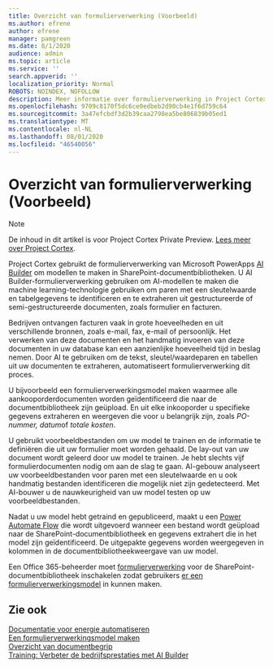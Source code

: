 ```yaml
---
title: Overzicht van formulierverwerking (Voorbeeld)
ms.author: efrene
author: efrene
manager: pamgreen
ms.date: 8/1/2020
audience: admin
ms.topic: article
ms.service: ''
search.appverid: ''
localization_priority: Normal
ROBOTS: NOINDEX, NOFOLLOW
description: Meer informatie over formulierverwerking in Project Cortex.
ms.openlocfilehash: 9709c8170f5dc6ce0edbeb2d90cb4e1f6d759c64
ms.sourcegitcommit: 3a47efcbdf3d2b39caa2798ea5be806839b05ed1
ms.translationtype: MT
ms.contentlocale: nl-NL
ms.lasthandoff: 08/01/2020
ms.locfileid: "46540056"
---
```

# <a name="form-processing-overview-preview"></a>Overzicht van formulierverwerking (Voorbeeld)
> [!Note]
> De inhoud in dit artikel is voor Project Cortex Private Preview. [Lees meer over Project Cortex](https://aka.ms/projectcortex).

Project Cortex gebruikt de formulierverwerking van Microsoft PowerApps [AI Builder](https://docs.microsoft.com/ai-builder/overview) om modellen te maken in SharePoint-documentbibliotheken.
U AI Builder-formulierverwerking gebruiken om AI-modellen te maken die machine learning-technologie gebruiken om paren met een sleutelwaarde en tabelgegevens te identificeren en te extraheren uit gestructureerde of semi-gestructureerde documenten, zoals formulier en facturen.

Bedrijven ontvangen facturen vaak in grote hoeveelheden en uit verschillende bronnen, zoals e-mail, fax, e-mail of persoonlijk. Het verwerken van deze documenten en het handmatig invoeren van deze documenten in uw database kan een aanzienlijke hoeveelheid tijd in beslag nemen. Door AI te gebruiken om de tekst, sleutel/waardeparen en tabellen uit uw documenten te extraheren, automatiseert formulierverwerking dit proces. 

U bijvoorbeeld een formulierverwerkingsmodel maken waarmee alle aankooporderdocumenten worden geïdentificeerd die naar de documentbibliotheek zijn geüpload. En uit elke inkooporder u specifieke gegevens extraheren en weergeven die voor u belangrijk zijn, zoals *PO-nummer,* *datum*of *totale kosten*.

U gebruikt voorbeeldbestanden om uw model te trainen en de informatie te definiëren die uit uw formulier moet worden gehaald. De lay-out van uw document wordt geleerd door uw model te trainen. Je hebt slechts vijf formulierdocumenten nodig om aan de slag te gaan. AI-gebouw analyseert uw voorbeeldbestanden voor paren met een sleutelwaarde en u ook handmatig bestanden identificeren die mogelijk niet zijn gedetecteerd.  Met AI-bouwer u de nauwkeurigheid van uw model testen op uw voorbeeldbestanden.

Nadat u uw model hebt getraind en gepubliceerd, maakt u een [Power Automate Flow](https://docs.microsoft.com/power-automate/getting-started) die wordt uitgevoerd wanneer een bestand wordt geüpload naar de SharePoint-documentbibliotheek en gegevens extrahert die in het model zijn geïdentificeerd. De uitgepakte gegevens worden weergegeven in kolommen in de documentbibliotheekweergave van uw model.

Een Office 365-beheerder moet [formulierverwerking](https://docs.microsoft.com/microsoft-365/contentunderstanding/set-up-content-understanding?view=o365-worldwide#to-set-up-content-understanding) voor de SharePoint-documentbibliotheek inschakelen zodat gebruikers [er een formulierverwerkingsmodel](create-a-form-processing-model.md) in kunnen maken.



## <a name="see-also"></a>Zie ook
  
[Documentatie voor energie automatiseren](https://docs.microsoft.com/power-automate/)</br>
[Een formulierverwerkingsmodel maken](create-a-form-processing-model.md)</br>
[Overzicht van documentbegrip](document-understanding-overview.md)</br>
[Training: Verbeter de bedrijfsprestaties met AI Builder](https://docs.microsoft.com/learn/paths/improve-business-performance-ai-builder/?source=learn)</br>




